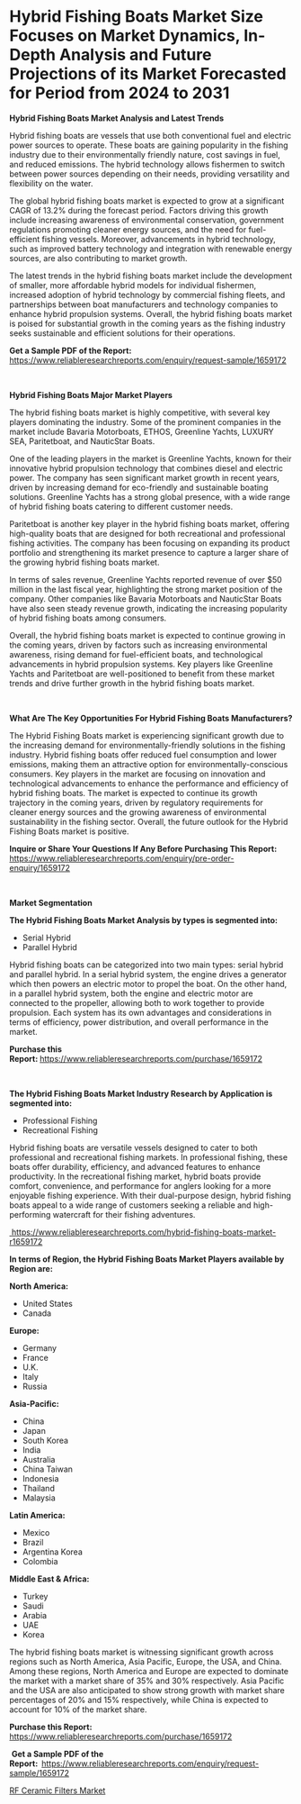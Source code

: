 <p><h1>Hybrid Fishing Boats Market Size Focuses on Market Dynamics, In-Depth Analysis and Future Projections of its Market Forecasted for Period from 2024 to 2031</h1></p><p><strong>Hybrid Fishing Boats Market Analysis and Latest Trends</strong></p>
<p><p>Hybrid fishing boats are vessels that use both conventional fuel and electric power sources to operate. These boats are gaining popularity in the fishing industry due to their environmentally friendly nature, cost savings in fuel, and reduced emissions. The hybrid technology allows fishermen to switch between power sources depending on their needs, providing versatility and flexibility on the water.</p><p>The global hybrid fishing boats market is expected to grow at a significant CAGR of 13.2% during the forecast period. Factors driving this growth include increasing awareness of environmental conservation, government regulations promoting cleaner energy sources, and the need for fuel-efficient fishing vessels. Moreover, advancements in hybrid technology, such as improved battery technology and integration with renewable energy sources, are also contributing to market growth.</p><p>The latest trends in the hybrid fishing boats market include the development of smaller, more affordable hybrid models for individual fishermen, increased adoption of hybrid technology by commercial fishing fleets, and partnerships between boat manufacturers and technology companies to enhance hybrid propulsion systems. Overall, the hybrid fishing boats market is poised for substantial growth in the coming years as the fishing industry seeks sustainable and efficient solutions for their operations.</p></p>
<p><strong>Get a Sample PDF of the Report:&nbsp;</strong> <a href="https://www.reliableresearchreports.com/enquiry/request-sample/1659172">https://www.reliableresearchreports.com/enquiry/request-sample/1659172</a></p>
<p>&nbsp;</p>
<p><strong>Hybrid Fishing Boats Major Market Players</strong></p>
<p><p>The hybrid fishing boats market is highly competitive, with several key players dominating the industry. Some of the prominent companies in the market include Bavaria Motorboats, ETHOS, Greenline Yachts, LUXURY SEA, Paritetboat, and NauticStar Boats.</p><p>One of the leading players in the market is Greenline Yachts, known for their innovative hybrid propulsion technology that combines diesel and electric power. The company has seen significant market growth in recent years, driven by increasing demand for eco-friendly and sustainable boating solutions. Greenline Yachts has a strong global presence, with a wide range of hybrid fishing boats catering to different customer needs.</p><p>Paritetboat is another key player in the hybrid fishing boats market, offering high-quality boats that are designed for both recreational and professional fishing activities. The company has been focusing on expanding its product portfolio and strengthening its market presence to capture a larger share of the growing hybrid fishing boats market.</p><p>In terms of sales revenue, Greenline Yachts reported revenue of over $50 million in the last fiscal year, highlighting the strong market position of the company. Other companies like Bavaria Motorboats and NauticStar Boats have also seen steady revenue growth, indicating the increasing popularity of hybrid fishing boats among consumers.</p><p>Overall, the hybrid fishing boats market is expected to continue growing in the coming years, driven by factors such as increasing environmental awareness, rising demand for fuel-efficient boats, and technological advancements in hybrid propulsion systems. Key players like Greenline Yachts and Paritetboat are well-positioned to benefit from these market trends and drive further growth in the hybrid fishing boats market.</p></p>
<p>&nbsp;</p>
<p><strong>What Are The Key Opportunities For Hybrid Fishing Boats Manufacturers?</strong></p>
<p><p>The Hybrid Fishing Boats market is experiencing significant growth due to the increasing demand for environmentally-friendly solutions in the fishing industry. Hybrid fishing boats offer reduced fuel consumption and lower emissions, making them an attractive option for environmentally-conscious consumers. Key players in the market are focusing on innovation and technological advancements to enhance the performance and efficiency of hybrid fishing boats. The market is expected to continue its growth trajectory in the coming years, driven by regulatory requirements for cleaner energy sources and the growing awareness of environmental sustainability in the fishing sector. Overall, the future outlook for the Hybrid Fishing Boats market is positive.</p></p>
<p><strong>Inquire or Share Your Questions If Any Before Purchasing This Report:</strong> <a href="https://www.reliableresearchreports.com/enquiry/pre-order-enquiry/1659172">https://www.reliableresearchreports.com/enquiry/pre-order-enquiry/1659172</a></p>
<p>&nbsp;</p>
<p><strong>Market Segmentation</strong></p>
<p><strong>The Hybrid Fishing Boats Market Analysis by types is segmented into:</strong></p>
<p><ul><li>Serial Hybrid</li><li>Parallel Hybrid</li></ul></p>
<p><p>Hybrid fishing boats can be categorized into two main types: serial hybrid and parallel hybrid. In a serial hybrid system, the engine drives a generator which then powers an electric motor to propel the boat. On the other hand, in a parallel hybrid system, both the engine and electric motor are connected to the propeller, allowing both to work together to provide propulsion. Each system has its own advantages and considerations in terms of efficiency, power distribution, and overall performance in the market.</p></p>
<p><strong>Purchase this Report:&nbsp;</strong><a href="https://www.reliableresearchreports.com/purchase/1659172">https://www.reliableresearchreports.com/purchase/1659172</a></p>
<p>&nbsp;</p>
<p><strong>The Hybrid Fishing Boats Market Industry Research by Application is segmented into:</strong></p>
<p><ul><li>Professional Fishing</li><li>Recreational Fishing</li></ul></p>
<p><p>Hybrid fishing boats are versatile vessels designed to cater to both professional and recreational fishing markets. In professional fishing, these boats offer durability, efficiency, and advanced features to enhance productivity. In the recreational fishing market, hybrid boats provide comfort, convenience, and performance for anglers looking for a more enjoyable fishing experience. With their dual-purpose design, hybrid fishing boats appeal to a wide range of customers seeking a reliable and high-performing watercraft for their fishing adventures.</p></p>
<p><a href="https://www.reliableresearchreports.com/hybrid-fishing-boats-market-r1659172">&nbsp;https://www.reliableresearchreports.com/hybrid-fishing-boats-market-r1659172</a></p>
<p><strong>In terms of Region, the Hybrid Fishing Boats Market Players available by Region are:</strong></p>
<p>
    <p> <strong> North America: </strong>
        <ul>
            <li>United States</li>
            <li>Canada</li>
        </ul>
        </p> 
    <p> <strong> Europe: </strong>
        <ul>
            <li>Germany</li>
            <li>France</li>
            <li>U.K.</li>
            <li>Italy</li>
            <li>Russia</li>
        </ul>
        </p> 
    <p> <strong> Asia-Pacific: </strong>
        <ul>
            <li>China</li>
            <li>Japan</li>
            <li>South Korea</li>
            <li>India</li>
            <li>Australia</li>
            <li>China Taiwan</li>
            <li>Indonesia</li>
            <li>Thailand</li>
            <li>Malaysia</li>
        </ul>
        </p> 
    <p> <strong> Latin America: </strong>
        <ul>
            <li>Mexico</li>
            <li>Brazil</li>
            <li>Argentina Korea</li>
            <li>Colombia</li>
        </ul>
        </p> 
    <p> <strong> Middle East & Africa: </strong>
        <ul>
            <li>Turkey</li>
            <li>Saudi</li>
            <li>Arabia</li>
            <li>UAE</li>
            <li>Korea</li>
        </ul>
    </p>
    </p>
<p><p>The hybrid fishing boats market is witnessing significant growth across regions such as North America, Asia Pacific, Europe, the USA, and China. Among these regions, North America and Europe are expected to dominate the market with a market share of 35% and 30% respectively. Asia Pacific and the USA are also anticipated to show strong growth with market share percentages of 20% and 15% respectively, while China is expected to account for 10% of the market share.</p></p>
<p><strong>Purchase this Report: </strong><a href="https://www.reliableresearchreports.com/purchase/1659172">https://www.reliableresearchreports.com/purchase/1659172</a></p>
<p>&nbsp;<strong>Get a Sample PDF of the Report:&nbsp;&nbsp;</strong><a href="https://www.reliableresearchreports.com/enquiry/request-sample/1659172">https://www.reliableresearchreports.com/enquiry/request-sample/1659172</a></p>
<p><strong></strong></p>
<p><p><a href="https://cautious-neon-760.notion.site/RF-Ceramic-Filters-Market-Trends-Forecast-and-Competitive-Analysis-to-2031-823628b3251545ffbca755224ac966be">RF Ceramic Filters Market</a></p></p>